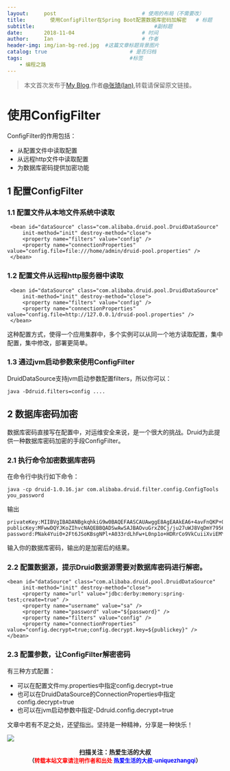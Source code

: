 ```yaml
---
layout:     post             				# 使用的布局（不需要改）
title:        使用ConfigFilter在Spring Boot配置数据库密码加解密   # 标题 
subtitle:    					  				#副标题
date:       2018-11-04  					# 时间
author:     Ian                  			# 作者
header-img: img/ian-bg-red.jpg	#这篇文章标题背景图片
catalog: true                        	# 是否归档
tags:                              		#标签
    - 编程之路
---
```


> 本文首次发布于[My Blog](http://uniquezhangqi.top),作者[@张琦(Ian)](http://uniquezhangqi.top/about/),转载请保留原文链接。


# 使用ConfigFilter

ConfigFilter的作用包括：

- 从配置文件中读取配置
- 从远程http文件中读取配置
- 为数据库密码提供加密功能

## 1 配置ConfigFilter

### 1.1 配置文件从本地文件系统中读取
```
 <bean id="dataSource" class="com.alibaba.druid.pool.DruidDataSource"
​     init-method="init" destroy-method="close">
​     <property name="filters" value="config" />
​     <property name="connectionProperties" value="config.file=file:///home/admin/druid-pool.properties" />
 </bean>
```

### 1.2 配置文件从远程http服务器中读取

```
 <bean id="dataSource" class="com.alibaba.druid.pool.DruidDataSource"
​     init-method="init" destroy-method="close">
​     <property name="filters" value="config" />
​     <property name="connectionProperties" value="config.file=http://127.0.0.1/druid-pool.properties" />
 </bean>
```
这种配置方式，使得一个应用集群中，多个实例可以从同一个地方读取配置，集中配置，集中修改，部署更简单。

### 1.3 通过jvm启动参数来使用ConfigFilter
DruidDataSource支持jvm启动参数配置filters，所以你可以：
```
java -Ddruid.filters=config ....
```
## 2 数据库密码加密
数据库密码直接写在配置中，对运维安全来说，是一个很大的挑战。Druid为此提供一种数据库密码加密的手段ConfigFilter。

### 2.1 执行命令加密数据库密码
在命令行中执行如下命令：

```
java -cp druid-1.0.16.jar com.alibaba.druid.filter.config.ConfigTools you_password
```
输出
```
privateKey:MIIBVgIBADANBgkqhkiG9w0BAQEFAASCAUAwggE8AgEAAkEA6+4avFnQKP+O7bu5YnxWoOZjv3no4aFV558HTPDoXs6EGD0HP7RzzhGPOKmpLQ1BbA5viSht+aDdaxXp6SvtMQIDAQABAkAeQt4fBo4SlCTrDUcMANLDtIlax/I87oqsONOg5M2JS0jNSbZuAXDv7/YEGEtMKuIESBZh7pvVG8FV531/fyOZAiEA+POkE+QwVbUfGyeugR6IGvnt4yeOwkC3bUoATScsN98CIQDynBXC8YngDNwZ62QPX+ONpqCel6g8NO9VKC+ETaS87wIhAKRouxZL38PqfqV/WlZ5ZGd0YS9gA360IK8zbOmHEkO/AiEAsES3iuvzQNYXFL3x9Tm2GzT1fkSx9wx+12BbJcVD7AECIQCD3Tv9S+AgRhQoNcuaSDNluVrL/B/wOmJRLqaOVJLQGg==
publicKey:MFwwDQYJKoZIhvcNAQEBBQADSwAwSAJBAOvuGrxZ0Cj/ju27uWJ8VqDmY7956OGhVeefB0zw6F7OhBg9Bz+0c84RjzipqS0NQWwOb4kobfmg3WsV6ekr7TECAwEAAQ==
password:PNak4Yui0+2Ft6JSoKBsgNPl+A033rdLhFw+L0np1o+HDRrCo9VkCuiiXviEMYwUgpHZUFxb2FpE0YmSguuRww==
```
输入你的数据库密码，输出的是加密后的结果。

### 2.2 配置数据源，提示Druid数据源需要对数据库密码进行解密。
```
<bean id="dataSource" class="com.alibaba.druid.pool.DruidDataSource"
​     init-method="init" destroy-method="close">
​     <property name="url" value="jdbc:derby:memory:spring-test;create=true" />
​     <property name="username" value="sa" />
​     <property name="password" value="${password}" />
​     <property name="filters" value="config" />
​     <property name="connectionProperties" value="config.decrypt=true;config.decrypt.key=${publickey}" />
</bean>
```
### 2.3 配置参数，让ConfigFilter解密密码
有三种方式配置：

- 可以在配置文件my.properties中指定config.decrypt=true 
- 也可以在DruidDataSource的ConnectionProperties中指定config.decrypt=true 
- 也可以在jvm启动参数中指定-Ddruid.config.decrypt=true 



文章中若有不足之处，还望指出。坚持是一种精神，分享是一种快乐！

![](https://ws3.sinaimg.cn/large/006tKfTcgy1fqj5aochgoj309k09kmwz.jpg)
<b><center>扫描关注：热爱生活的大叔</center>
<b><center><font size="2">（<font size="2" color="#FF0000">转载本站文章请注明作者和出处</font> <font size="2" color="#0000FF">热爱生活的大叔-uniquezhangqi</font><font size="2">）</font>
